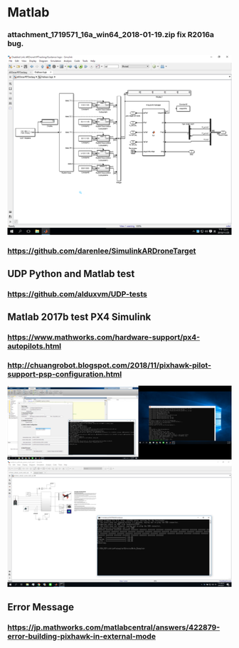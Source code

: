 # Matlab
### attachment_1719571_16a_win64_2018-01-19.zip fix R2016a bug.
![image](https://github.com/tsaiminghsu/Matlab/blob/master/waypoint.png)
### https://github.com/darenlee/SimulinkARDroneTarget
## UDP Python and Matlab test
### https://github.com/alduxvm/UDP-tests

## Matlab 2017b test PX4 Simulink
### https://www.mathworks.com/hardware-support/px4-autopilots.html
### http://chuangrobot.blogspot.com/2018/11/pixhawk-pilot-support-psp-configuration.html
![image](https://github.com/tsaiminghsu/Matlab/blob/master/Matlab2017b_Pixhawk_px4fmu_v2.png)
![image](https://github.com/tsaiminghsu/Matlab/blob/master/Matlab2017b_Pixhawk_px4fmu_v2_simulink.png)
## Error Message
### https://jp.mathworks.com/matlabcentral/answers/422879-error-building-pixhawk-in-external-mode
